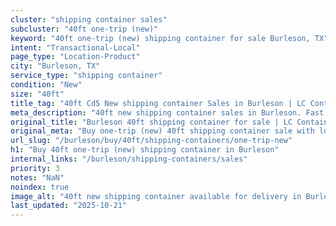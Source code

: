 ```yaml
---
cluster: "shipping container sales"
subcluster: "40ft one-trip (new)"
keyword: "40ft one-trip (new) shipping container for sale Burleson, TX"
intent: "Transactional-Local"
page_type: "Location-Product"
city: "Burleson, TX"
service_type: "shipping container"
condition: "New"
size: "40ft"
title_tag: "40ft Cd5 New shipping container Sales in Burleson | LC Container"
meta_description: "40ft new shipping container sales in Burleson. Fast delivery, competitive pricing. Serving shipping containers area. Quote ID: QC7. Call (214) 524-4168 for your free quote today."
original_title: "Burleson 40ft shipping container for sale | LC Container"
original_meta: "Buy one-trip (new) 40ft shipping container sale with local delivery in Burleson, TX. LC Container — local Since 2003. Request a fast quote today."
url_slug: "/burleson/buy/40ft/shipping-containers/one-trip-new"
h1: "Buy 40ft one-trip (new) shipping container in Burleson"
internal_links: "/burleson/shipping-containers/sales"
priority: 3
notes: "NaN"
noindex: true
image_alt: "40ft new shipping container available for delivery in Burleson"
last_updated: "2025-10-21"
---
```


<!-- TODO: Add unique city/inventory copy, images, and internal links here. -->

